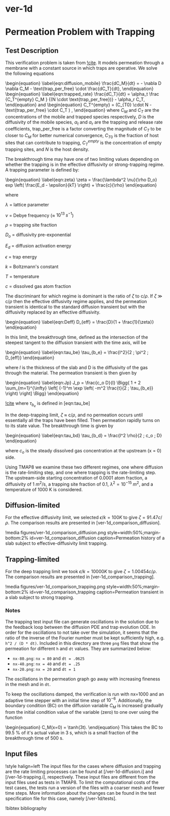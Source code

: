 # ver-1d

# Permeation Problem with Trapping

## Test Description

This verification problem is taken from [!cite](longhurst1992verification). It models permeation through a membrane with a constant source in which traps are operative. We solve the following equations

\begin{equation}
    \label{eqn:diffusion_mobile}
    \frac{dC_M}{dt} = - \nabla D \nabla C_M - \text{trap\_per\_free} \cdot \frac{dC_T}{dt},
\end{equation}
\begin{equation}
    \label{eqn:trapped_rate}
    \frac{dC_T}{dt} = \alpha_t  \frac {C_T^{empty} C_M } {(N \cdot \text{trap\_per\_free})} - \alpha_r C_T,
\end{equation}
and
\begin{equation}
    C_T^{empty} = (C_{T0} \cdot N - \text{trap\_per\_free} \cdot C_T  ) ,
\end{equation}
where $C_M$ and $C_T$ are the concentrations of the mobile and trapped species respectively, $D$ is the diffusivity of the mobile species, $\alpha_t$ and $\alpha_r$ are the trapping and release rate coefficients, $\text{trap\_per\_free}$ is a factor converting the magnitude of $C_T$ to be closer to $C_M$ for better numerical convergence, $C_{T0}$ is the fraction of host sites that can contribute to trapping, $C_T^{empty}$ is the concentration of empty trapping sites, and $N$ is the host density.

The breakthrough time may have one of two limiting values depending on whether the trapping is in the effective diffusivity or strong-trapping regime. A trapping parameter is defined by:

\begin{equation}
  \label{eqn:zeta}
    \zeta = \frac{\lambda^2 \nu}{\rho D_o} exp \left( \frac{E_d - \epsilon}{kT} \right) + \frac{c}{\rho}
\end{equation}

where

$\lambda$ = lattice parameter

$\nu$ = Debye frequency ($\approx$ $10^{13} \; s^{-1}$)

$\rho$ = trapping site fraction

$D_o$ = diffusivity pre-exponential

$E_d$ = diffusion activation energy

$\epsilon$ = trap energy

$k$ = Boltzmann's constant

$T$ = temperature

$c$ = dissolved gas atom fraction

The discriminant for which regime is dominant is the ratio of $\zeta$ to c/$\rho$. If $\zeta$ $\gg$ c/$\rho$ then the effective diffusivity regime applies, and the permeation transient is identical to the standard diffusion transient but with the diffusivity replaced by an effective diffusivity.

\begin{equation}
\label{eqn:Deff}
    D_{eff} = \frac{D}{1 + \frac{1}{\zeta}}
\end{equation}

In this limit, the breakthrough time, defined as the intersection of the steepest tangent to the diffusion transient with the time axis, will be

\begin{equation}
\label{eqn:tau_be}
    \tau_{b_e} = \frac{l^2}{2 \; \pi^2 \; D_{eff}}
\end{equation}

where $l$ is the thickness of the slab and D is the diffusivity of the gas through the material. The permeation transient is then given by


\begin{equation}
\label{eqn:Jp}
    J_p = \frac{c_o D}{l} \Bigg\{ 1 + 2 \sum_{m=1}^{\infty} \left[ (-1)^m \exp \left( -m^2 \frac{t}{2 \; \tau_{b_e}} \right) \right] \Bigg\}
\end{equation}


[!cite](longhurst2005verification) where $\tau_{b_e}$ is defined in [eqn:tau_be]

In the deep-trapping limit, $\zeta$ $\approx$ c/$\rho$, and no permeation occurs until essentially all the traps have been filled. Then permeation rapidly turns on to its state value. The breakthrough time is given by

\begin{equation}
\label{eqn:tau_bd}
    \tau_{b_d} = \frac{l^2 \rho}{2 \; c_o \; D}
\end{equation}

where $c_o$ is the steady dissolved gas concentration at the upstream (x = 0) side.

Using TMAP8 we examine these two different regimes, one where diffusion is the rate-limiting step, and one where trapping is the rate-limiting step. The upstream-side starting concentration of 0.0001 atom fraction, a diffusivity of 1 $m^2$/s, a trapping site fraction of 0.1, $\lambda^2 = 10^{-15} \; m^2$, and a temperature of 1000 K is considered.


## Diffusion-limited

For the effective diffusivity limit, we selected $\epsilon/k = 100 K$ to give $\zeta = 91.47 c/\rho$. The comparison results are presented in [ver-1d_comparison_diffusion].

!media figures/ver-1d_comparison_diffusion.png
    style=width:50%;margin-bottom:2%
    id=ver-1d_comparison_diffusion
    caption=Permeation history of a slab subject to effective-diffusivity limit trapping.

## Trapping-limited

For the deep trapping limit we took $\epsilon/k = 10000 K$ to give $\zeta = 1.00454 c/\rho$.  The comparison results are presented in [ver-1d_comparison_trapping].

!media figures/ver-1d_comparison_trapping.png
    style=width:50%;margin-bottom:2%
    id=ver-1d_comparison_trapping
    caption=Permeation transient in a slab subject to strong trapping.




### Notes

The trapping test input file can generate oscillations in the solution due to the feedback loop between the diffusion PDE and trap evolution ODE. In order for the oscillations to not take over the simulation, it seems
that the ratio of the inverse of the Fourier number must be kept
sufficiently high, e.g. `h^2 / (D * dt)`. Included in this directory are three
`png` files that show the permeation for different `h` and `dt` values. They are
summarized below:

- `nx-80.png`: `nx = 80` and `dt = .0625`
- `nx-40.png`: `nx = 40` and `dt = .25`
- `nx-20.png`: `nx = 20` and `dt = 1`

The oscillations in the permeation graph go away with increasing fineness in the
mesh and in `dt`.

To keep the oscillations damped, the verification is run with nx=1000 and an adaptive time stepper with an initial time step of $10^{-6}$. Additionally, the boundary condition (BC) on the diffusion variable $C_M$ is increased gradually from the initial condition value of the variable (zero) to one over using the function

\begin{equation}
    C_M(x=0) = \tanh(3t).
\end{equation}
This takes the BC to 99.5 % of it's actual value in 3 s, which is a small fraction of the breakthrough time of 500 s.

## Input files

!style halign=left
The input files for the cases where diffusion and trapping are the rate limiting processes can be found at [/ver-1d-diffusion.i] and [/ver-1d-trapping.i], respectively. These input files are different from the input files used as tests in TMAP8. To limit the computational costs of the test cases, the tests run a version of the files with a coarser mesh and fewer time steps. More information about the changes can be found in the test specification file for this case, namely [/ver-1d/tests].

!bibtex bibliography
